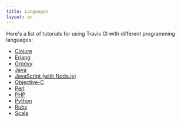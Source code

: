 ```yaml
---
title: Languages
layout: en
---
```


Here's a list of tutorials for using Travis CI with different programming
languages:

* [Clojure](/user/languages/clojure)
* [Erlang](/user/languages/erlang)
* [Groovy](/user/languages/groovy)
* [Java](/user/languages/java)
* [JavaScript (with Node.js)](/user/languages/javascript-with-nodejs)
* [Objective-C](/user/languages/objective-c)
* [Perl](/user/languages/perl)
* [PHP](/user/languages/php)
* [Python](/user/languages/python)
* [Ruby](/user/languages/ruby)
* [Scala](/user/languages/scala)
